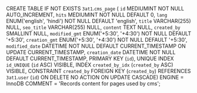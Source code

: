 
CREATE TABLE IF NOT EXISTS `3at1`.`cms_page` (
  `id` MEDIUMINT NOT NULL AUTO_INCREMENT,
  `hits` MEDIUMINT NOT NULL DEFAULT 0,
  `lang` ENUM('english', 'hindi') NOT NULL DEFAULT 'english',
  `title` VARCHAR(255) NULL,
  `seo_title` VARCHAR(255) NULL,
  `content` TEXT NULL,
  `created_by` SMALLINT NULL,
  `modified_gmt` ENUM('+5:30', '+4:30') NOT NULL DEFAULT '+5:30',
  `creation_gmt` ENUM('+5:30', '+4:30') NOT NULL DEFAULT '+5:30',
  `modified_date` DATETIME NOT NULL DEFAULT CURRENT_TIMESTAMP ON UPDATE CURRENT_TIMESTAMP,
  `creation_date` DATETIME NOT NULL DEFAULT CURRENT_TIMESTAMP,
  PRIMARY KEY (`id`),
  UNIQUE INDEX `id_UNIQUE` (`id` ASC) VISIBLE,
  INDEX `created_by_idx` (`created_by` ASC) VISIBLE,
  CONSTRAINT `created_by`
    FOREIGN KEY (`created_by`)
    REFERENCES `3at1`.`user` (`id`)
    ON DELETE NO ACTION
    ON UPDATE CASCADE)
ENGINE = InnoDB
COMMENT = 'Records content for pages used by cms';
